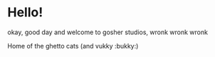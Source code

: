# Hello!
okay, good day and welcome to gosher studios, wronk wronk wronk

Home of the ghetto cats (and vukky :bukky:)
